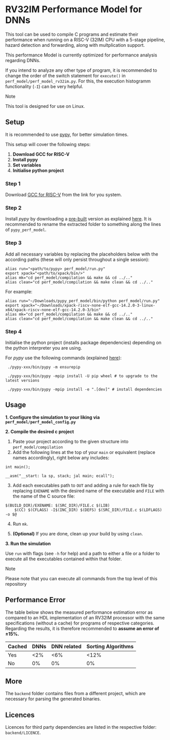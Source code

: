 # RV32IM Performance Model for DNNs

This tool can be used to compile C programs and estimate their performance when running on a RISC-V (32IM) CPU with a 5-stage pipeline, hazard detection and forwarding, along with multplication support.

This performance Model is currently optimized for performance analysis regarding DNNs.

If you intend to analyze any other type of program, it is recommended to change the order of the switch statement for `execute()` in `perf_model/perf_model_rv32im.py`. For this, the execution histogramm functionality (`-I`) can be very helpful.

> [!NOTE]
> This tool is designed for use on Linux.


## Setup
It is recommended to use [pypy](https://doc.pypy.org/en/latest/index.html), for better simulation times.

This setup will cover the following steps:

1.  **Download GCC for RISC-V**
2.  **Install pypy**
3.  **Set variables**
4.  **Initialise python project**


### Step 1
Download [GCC for RISC-V](https://github.com/xpack-dev-tools/riscv-none-elf-gcc-xpack/releases/tag/v14.2.0-3) from the link for you system.


### Step 2
Install *pypy* by downloading a [pre-built](https://pypy.org/download.html) version as explained [here](https://doc.pypy.org/en/latest/install.html#download-a-pre-built-pypy).
It is recommended to rename the extracted folder to something along the lines of `pypy_perf_model`.

### Step 3
Add all necessary variables by replacing the placeholders below with the according paths (these will only persist throughout a single session):
```
alias run="<path/to/pypy> perf_model/run.py"
export xpack="<path/to/xpack/bin/>"
alias mk="cd perf_model/compilation && make && cd ../.."
alias clean="cd perf_model/compilation && make clean && cd ../.."
```

For example:
```
alias run="~/Downloads/pypy_perf_model/bin/python perf_model/run.py"
export xpack="~/Downloads/xpack-riscv-none-elf-gcc-14.2.0-3-linux-x64/xpack-riscv-none-elf-gcc-14.2.0-3/bin"
alias mk="cd perf_model/compilation && make && cd ../.."
alias clean="cd perf_model/compilation && make clean && cd ../.."
```


### Step 4
Initialise the python project (installs package dependencies) depending on the python interpreter you are using.

For *pypy* use the following commands (explained [here](https://doc.pypy.org/en/latest/install.html#installing-more-modules)):

```
 ./pypy-xxx/bin/pypy -m ensurepip

 ./pypy-xxx/bin/pypy -mpip install -U pip wheel # to upgrade to the latest versions

 ./pypy-xxx/bin/pypy -mpip install -e ".[dev]" # install dependencies
```

## Usage
**1. Configure the simulation to your liking via `perf_model/perf_model_config.py`**

**2. Compile the desired c project**

1. Paste your project according to the given structure into `perf_model/compilation`
2. Add the following lines at the top of your `main` or equivalent (replace names accordingly), right below any includes:
```
int main();

__asm("__start: la sp, stack; jal main; ecall");
```
3. Add each executables path to `OUT` and adding a rule for each file by replacing `EXENAME` with the desired name of the executable and `FILE` with the name of the C source file:
```
$(BUILD_DIR)/EXENAME: $(SRC_DIR)/FILE.c $(LIB)
	$(CC) $(CFLAGS) -I$(INC_DIR) $(DEFS) $(SRC_DIR)/FILE.c $(LDFLAGS) -o $@
```
4. Run `mk`.

5. **(Optional)** If you are done, clean up your build by using `clean`.

**3. Run the simulation**

Use `run` with flags (see `-h` for help) and a path to either a file or a folder to execute all the executables contained within that folder.

> [!NOTE]
> Please note that you can execute all commands from the top level of this repository

## Performance Error

The table below shows the measured performance estimation error as compared to an HDL implementation of an RV32IM processor with the same specifications (without a cache) for programs of respective categories. Regarding the results, it is therefore recommended to **assume an error of ±15%.**

| Cached   | DNNs          | DNN related   | Sorting Algorithms |
| -------- | ------------- | ------------- | ------------------ |
| Yes      | <2%           | <6%           | <12%               |
| No       | 0%            | 0%            |  0%                |


## More

The `backend` folder contains files from a different project, which are necessary for parsing the generated binaries.

## Licences

Licences for third party dependencies are listed in the respective folder: `backend/LICENCE`.

